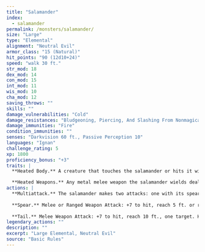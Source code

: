 ```yaml
---
title: "Salamander"
index:
  - salamander
permalink: /monsters/salamander/
size: "Large"
type: "Elemental"
alignment: "Neutral Evil"
armor_class: "15 (Natural)"
hit_points: "90 (12d10+24)"
speed: "walk 30 ft."
str_mod: 18
dex_mod: 14
con_mod: 15
int_mod: 11
wis_mod: 10
cha_mod: 12
saving_throws: ""
skills: ""
damage_vulnerabilities: "Cold"
damage_resistances: "Bludgeoning, Piercing, And Slashing From Nonmagical Weapons"
damage_immunities: "Fire"
condition_immunities: ""
senses: "Darkvision 60 ft., Passive Perception 10"
languages: "Ignan"
challenge_rating: 5
xp: 1800
proficiency_bonus: "+3"
traits: |
  **Heated Body.** A creature that touches the salamander or hits it with a melee attack while within 5 ft. of it takes 7 (2d6) fire damage.

  **Heated Weapons.** Any metal melee weapon the salamander wields deals an extra 3 (1d6) fire damage on a hit (included in the attack).
actions: |
  **Multiattack.** The salamander makes two attacks: one with its spear and one with its tail.
  
  **Spear.** Melee or Ranged Weapon Attack: +7 to hit, reach 5 ft. or range 20 ft./60 ft., one target. Hit: 11 (2d6 + 4) piercing damage, or 13 (2d8 + 4) piercing damage if used with two hands to make a melee attack, plus 3 (1d6) fire damage.
  
  **Tail.** Melee Weapon Attack: +7 to hit, reach 10 ft., one target. Hit: 11 (2d6 + 4) bludgeoning damage plus 7 (2d6) fire damage, and the target is grappled (escape DC 14). Until this grapple ends, the target is restrained, the salamander can automatically hit the target with its tail, and the salamander can't make tail attacks against other targets.  
legendary_actions: ""
description: ""
excerpt: "Large Elemental, Neutral Evil"
source: "Basic Rules"
---
```

